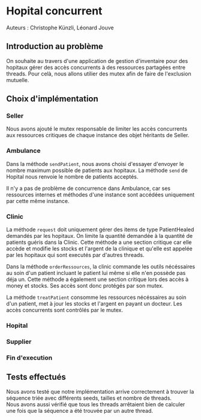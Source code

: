 # Hopital concurrent

Auteurs : Christophe Künzli, Léonard Jouve

## Introduction au problème

On souhaite au travers d'une application de gestion d'inventaire pour des hopitaux gérer des accès concurrents à des ressources partagées entre threads. Pour celà, nous allons utilier des mutex afin de faire de l'exclusion mutuelle.

## Choix d'implémentation

### Seller
Nous avons ajouté le mutex responsable de limiter les accès concurrents aux ressources critiques de chaque instance des objet héritants de Seller. 

### Ambulance
Dans la méthode `sendPatient`, nous avons choisi d'essayer d'envoyer le nombre maximum possible de patients aux hopitaux. La méthode `send` de Hopital nous renvoie le nombre de patients acceptés.

Il n'y a pas de problème de concurrence dans Ambulance, car ses ressources internes et méthodes d'une instance sont accédées uniquement par cette même instance.

### Clinic
La méthode `request` doit uniquement gérer des items de type PatientHealed demandés par les hopitaux.
On limite la quantité demandée à la quantité de patients guéris dans la Clinic.
Cette méthode a une section critique car elle accède et modifie les stocks et l'argent de la clinique et qu'elle est appelée par les hopitaux qui sont executés par d'autres threads.

Dans la méthode `orderRessources`, la clinic commande les outils nécéssaires au soin d'un patient incluant le patient lui même si elle n'en possède pas déja un. 
Cette méthode a également une section critique lors des accès à money et stocks. Ses accès sont donc protégés par son mutex.

La méthode `treatPatient` consomme les ressources nécéssaires au soin d'un patient, met à jour les stocks et l'argent en payant un docteur.
Les accès concurrents sont contrôlés par le mutex.

### Hopital

### Supplier

### Fin d'execution

## Tests effectués

Nous avons testé que notre implémentation arrive correctement à trouver la séquence triée avec différents seeds, tailles et nombre de threads. \
Nous avons aussi vérifié que tous  les threads arrêtaient bien de calculer une fois que la séquence a été trouvée par un autre thread.
